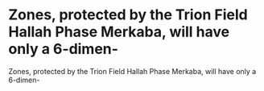 # Zones, protected by the Trion Field Hallah Phase Merkaba, will have only a 6-dimen-

Zones, protected by the Trion Field Hallah Phase Merkaba, will have only a 6-dimen-